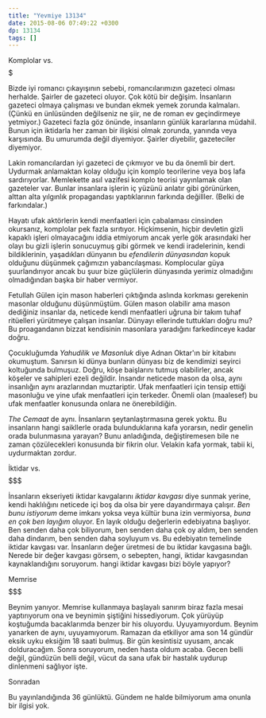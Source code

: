 ```yaml
---
title: "Yevmiye 13134"
date: 2015-08-06 07:49:22 +0300
dp: 13134
tags: []
---
```


Komplolar vs.
$$$$$$$$$$$$$

Bizde iyi romancı çıkayışının sebebi, romancılarımızın gazeteci olması
herhalde. Şairler de gazeteci oluyor. Çok kötü bir değişim. İnsanların
gazeteci olmaya çalışması ve bundan ekmek yemek zorunda
kalmaları. (Çünkü en ünlüsünden değilseniz ne şiir, ne de roman ev
geçindirmeye yetmiyor.) Gazeteci fazla göz önünde, insanların günlük
kararlarına müdahil. Bunun için iktidarla her zaman bir ilişkisi olmak
zorunda, yanında veya karşısında. Bu umurumda değil diyemiyor. Şairler
diyebilir, gazeteciler diyemiyor.

Lakin romancılardan iyi gazeteci de çıkmıyor ve bu da önemli bir
dert. Uydurmak anlamaktan kolay olduğu için komplo teorilerine veya
boş lafa sardırıyorlar. Memlekette asıl vazifesi komplo teorisi
yayınlamak olan gazeteler var. Bunlar insanlara işlerin iç yüzünü
anlatır gibi görünürken, alttan alta yılgınlık propagandası
yaptıklarının farkında değilller. (Belki de farkındalar.)

Hayatı ufak aktörlerin kendi menfaatleri için çabalaması cinsinden
okursanız, komplolar pek fazla sırıtıyor. Hiçkimsenin, hiçbir devletin
gizli kapaklı işleri olmayacağını iddia etmiyorum ancak yerle gök
arasındaki her olayı bu gizli işlerin sonucuymuş gibi görmek ve kendi
iradelerinin, kendi bildiklerinin, yaşadıkları dünyanın bu
*efendilerin dünyasından* kopuk olduğunu düşünmek çağımızın
yabancılaşması. Komplocular güya şuurlandırıyor ancak bu şuur bize
güçlülerin dünyasında yerimiz olmadığını olmadığından başka bir haber
vermiyor.

Fetullah Gülen için mason haberleri çıktığında aslında korkması
gerekenin masonlar olduğunu düşünmüştüm. Gülen mason olabilir ama
mason dediğiniz insanlar da, neticede kendi menfaatleri uğruna bir
takım tuhaf ritüelleri yürütmeye çalışan insanlar. Dünyayı ellerinde
tuttukları doğru mu? Bu proagandanın bizzat kendisinin masonlara
yaradığını farkedinceye kadar doğru.

Çocukluğumda *Yahudilik ve Masonluk* diye Adnan Oktar'ın bir kitabını
okumuştum. Sanırsın ki dünya bunların dünyası biz de kendimizi seyirci
koltuğunda bulmuşuz. Doğru, köşe baişlarını tutmuş olabilirler, ancak
köşeler ve sahipleri ezeli değildir. İnsandır neticede mason da olsa,
aynı insanlığın aynı arazlarından muztariptir. Ufak menfaatleri için
tensip ettiği masonluğu ve yine ufak menfaatleri için terkeder. Önemli
olan (maalesef) bu ufak menfaatler konusunda onlara ne önerebildiğin.

*The Cemaat* de aynı. İnsanların şeytanlaştırmasına gerek yoktu. Bu
insanların hangi saikllerle orada bulunduklarına kafa yorarsın, nedir
genelin orada bulunmasına yarayan?  Bunu anladığında, değiştiremesen
bile ne zaman çözülecekleri konusunda bir fikrin olur. Velakin kafa
yormak, tabii ki, uydurmaktan zordur.

İktidar vs.
$$$$$$$$$$$

İnsanların ekseriyeti iktidar kavgalarını *iktidar kavgası* diye
sunmak yerine, kendi haklılığını neticede içi boş da olsa bir yere
dayandırmaya çalışır. *Ben bunu istiyorum* deme imkanı yoksa veya
kültür buna izin vermiyorsa, *buna en çok ben layığım* oluyor. En
layık olduğu değerlerin edebiyatına başlıyor. Ben senden daha çok
biliyorum, ben senden daha çok oy aldım, ben senden daha dindarım, ben
senden daha soyluyum vs. Bu edebiyatın temelinde iktidar kavgası
var. İnsanların değer üretmesi de bu iktidar kavgasına bağlı.  Nerede
bir değer kavgası görsem, o sebepten, hangi, iktidar kavgasından
kaynaklandığını soruyorum. hangi iktidar kavgası bizi böyle yapıyor?

Memrise
$$$$$$$

Beynim yanıyor. Memrise kullanmaya başlayalı sanırım biraz fazla mesai
yaptırıyorum ona ve beynimin şiştiğini hissediyorum. Çok yürüyüp
koştuğumda bacaklarımda benzer bir his oluyordu. Uyuyamıyordum. Beynim
yanarken de aynı, uyuyamıyorum.  Ramazan da etkiliyor ama son 14
gündür eksik uyku eksiğim 18 saati bulmuş. Bir gün kesintisiz uyusam,
ancak dolduracağım.  Sonra soruyorum, neden hasta oldum acaba. Gecen
belli değil, gündüzün belli değil, vücut da sana ufak bir hastalık
uydurup dinlenmeni sağlıyor işte.

Sonradan
$$$$$$$$

Bu yayınlandığında 36 günlüktü. Gündem ne halde bilmiyorum ama onunla
bir ilgisi yok.

